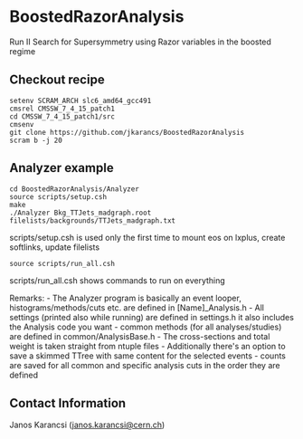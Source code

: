 # BoostedRazorAnalysis
Run II Search for Supersymmetry using Razor variables in the boosted regime

## Checkout recipe

```Shell
setenv SCRAM_ARCH slc6_amd64_gcc491
cmsrel CMSSW_7_4_15_patch1
cd CMSSW_7_4_15_patch1/src
cmsenv
git clone https://github.com/jkarancs/BoostedRazorAnalysis
scram b -j 20
```

## Analyzer example

```Shell
cd BoostedRazorAnalysis/Analyzer
source scripts/setup.csh
make
./Analyzer Bkg_TTJets_madgraph.root filelists/backgrounds/TTJets_madgraph.txt
```
scripts/setup.csh is used only the first time to mount eos on lxplus, create softlinks, update filelists

```Shell
source scripts/run_all.csh
```

scripts/run_all.csh shows commands to run on everything

Remarks:
    - The Analyzer program is basically an event looper, histograms/methods/cuts etc. are defined in [Name]_Analysis.h
    - All settings (printed also while running) are defined in settings.h it also includes the Analysis code you want
    - common methods (for all analyses/studies) are defined in common/AnalysisBase.h
    - The cross-sections and total weight is taken straight from ntuple files
    - Additionally there's an option to save a skimmed TTree with same content for the selected events
    - counts are saved for all common and specific analysis cuts in the order they are defined

## Contact Information

Janos Karancsi (janos.karancsi@cern.ch)

